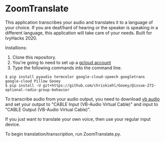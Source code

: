 # ZoomTranslate

This application transcribes your audio and translates it to a language of your choice. If you are
deaf/hard of hearing or the speaker is speaking in a different language, this application will
take care of your needs. Built for IvyHacks 2020.

Installions:

1. Clone this repository.
2. You're going to need to set up a [gcloud account](https://cloud.google.com/speech-to-text/docs/quickstart-gcloud)
3. Type the following commands into the command line.

```
$ pip install pyaudio termcolor google-cloud-speech googletrans google-cloud Pillow Gooey
$ pip install -U git+https://github.com/chriskiehl/Gooey/@issue-272-optional-radio-group-behavior
```

To transcribe audio from your audio output, you need to download [vb audio](https://vb-audio.com/Cable/index.htm) and
set your output to "CABLE Input (VB-Audio Virtual Cable)" and input to
"CABLE Output (VB-Audio Virtual Cable)".

If you just want to translate your own voice, then use your regular input device.

To begin translation/transcription, run ZoomTranslate.py.
